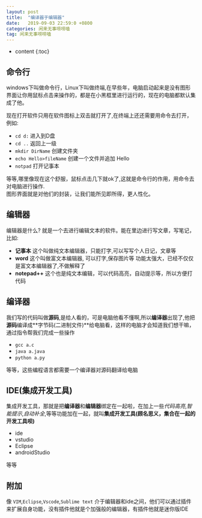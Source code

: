 ```yaml
---
layout: post
title:  "编译器于编辑器"
date:   2019-09-03 22:59:0 +0800
categories: 闲来无事唠唠嗑
tag: 闲来无事唠唠嗑
---
```


* content
{:toc}

## 命令行

windows下叫做命令行，Linux下叫做终端,在早些年，电脑启动起来是没有图形界面让你用鼠标点击来操作的，都是在小黑框里进行运行的，现在的电脑都默认集成了他。

现在打开软件只用在软件图标上双击就打开了,在终端上还还需要用命令去打开，例如:

* `cd d:` 进入到D盘
* `cd ..` 返回上一级
* `mkdir DirName` 创建文件夹
* `echo Hello>fileName` 创建一个文件并追加 Hello
* `notpad` 打开记事本

等等,哪里像现在这个舒服，鼠标点击几下就ok了,这就是命令行的作用，用命令去对电脑进行操作.  
图形界面就是对他们的封装，让我们能所见即所得，更人性化。

## 编辑器

编辑器是什么? 就是一个去进行编辑文本的软件。能在里边进行写文章，写笔记，比如:

* **记事本** 这个叫做纯文本编辑器，只能打字,可以写写个人日记，文章等
* **word** 这个叫做富文本编辑器, 可以打字,保存图片等 功能太强大，已经不仅仅是富文本编辑器了,不做解释了
* **notepad++** 这个也是纯文本编辑，可以代码高亮，自动提示等，所以方便打代码

## 编译器

我们写的代码叫做**源码**,是给人看的，可是电脑他看不懂啊,所以**编译器**出现了,他把**源码**编译成**字节码(二进制文件)**给电脑看，这样的电脑才会知道我们想干嘛，通过指令帮我们完成一些操作

* `gcc a.c`
* `java a.java`
* `python a.py`

等等，这些编程语言都需要一个编译器对源码翻译给电脑

## IDE(集成开发工具)

集成开发工具，那就是把**编译器**和**编辑器**绑定在一起啦，在加上一些*代码高亮*,*智能提示*,*自动补全*,等等功能加在一起，就叫**集成开发工具(顾名思义，集合在一起的开发工具呗)**

* ide
* vstudio
* Eclipse
* androidStudio

等等

## 附加

像 `VIM`,`Eclipse`,`Vscode`,`Sublime text` 介于编辑器和ide之间，他们可以通过插件来扩展自身功能，没有插件他就是个加强般的编辑器，有插件他就是迷你版IDE
